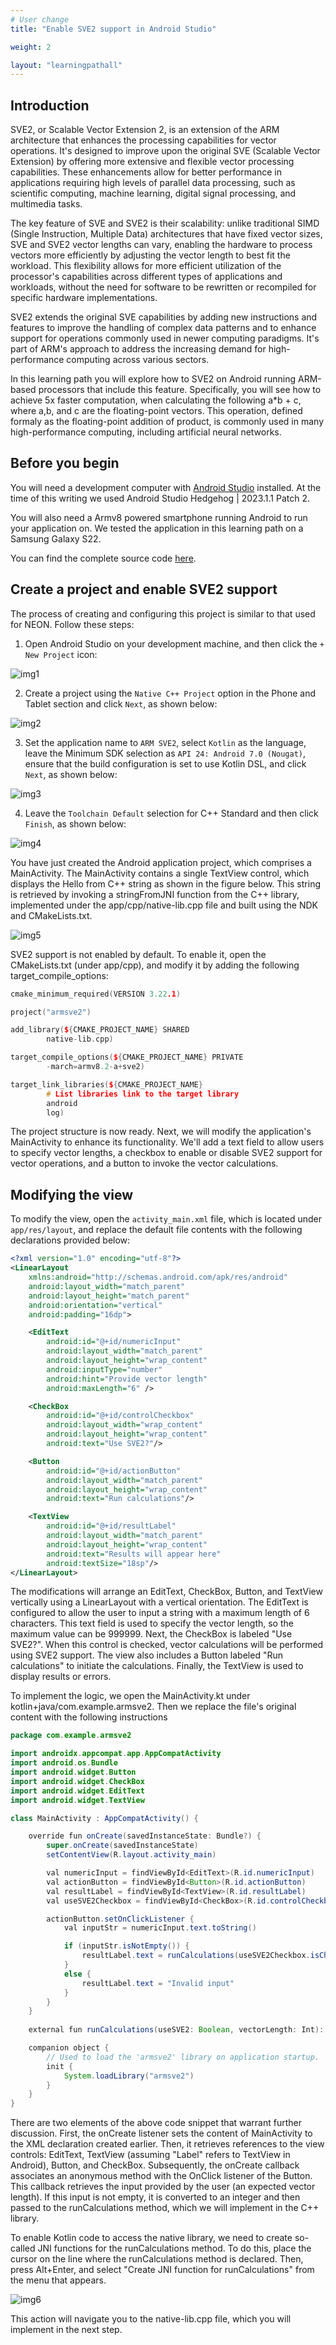 ```yaml
---
# User change
title: "Enable SVE2 support in Android Studio"

weight: 2

layout: "learningpathall"
---
```


## Introduction
SVE2, or Scalable Vector Extension 2, is an extension of the ARM architecture that enhances the processing capabilities for vector operations. It's designed to improve upon the original SVE (Scalable Vector Extension) by offering more extensive and flexible vector processing capabilities. These enhancements allow for better performance in applications requiring high levels of parallel data processing, such as scientific computing, machine learning, digital signal processing, and multimedia tasks.

The key feature of SVE and SVE2 is their scalability: unlike traditional SIMD (Single Instruction, Multiple Data) architectures that have fixed vector sizes, SVE and SVE2 vector lengths can vary, enabling the hardware to process vectors more efficiently by adjusting the vector length to best fit the workload. This flexibility allows for more efficient utilization of the processor's capabilities across different types of applications and workloads, without the need for software to be rewritten or recompiled for specific hardware implementations.

SVE2 extends the original SVE capabilities by adding new instructions and features to improve the handling of complex data patterns and to enhance support for operations commonly used in newer computing paradigms. It's part of ARM's approach to address the increasing demand for high-performance computing across various sectors.

In this learning path you will explore how to SVE2 on Android running ARM-based processors that include this feature. Specifically, you will see how to achieve 5x faster computation, when calculating the following a*b + c, where a,b, and c are the floating-point vectors. This operation, defined formaly as the floating-point addition of product, is commonly used in many high-performance computing, including artificial neural networks.

## Before you begin
You will need a development computer with [Android Studio](https://developer.android.com/studio) installed. At the time of this writing we used Android Studio Hedgehog | 2023.1.1 Patch 2. 

You will also need a Armv8 powered smartphone running Android to run your application on. We tested the application in this learning path on a Samsung Galaxy S22. 

You can find the complete source code [here](https://github.com/dawidborycki/Arm.SVE2).

## Create a project and enable SVE2 support
The process of creating and configuring this project is similar to that used for NEON. Follow these steps:

1. Open Android Studio on your development machine, and then click the `+ New Project` icon:

![img1](Figures/01.png)

2. Create a project using the `Native C++ Project` option in the Phone and Tablet section and click `Next`, as shown below:

![img2](Figures/02.png)

3. Set the application name to `ARM SVE2`, select `Kotlin` as the language, leave the Minimum SDK selection as `API 24: Android 7.0 (Nougat)`, ensure that the build configuration is set to use Kotlin DSL, and click `Next`, as shown below:

![img3](Figures/03.png)

4. Leave the `Toolchain Default` selection for C++ Standard and then click `Finish`, as shown below:

![img4](Figures/04.png)

You have just created the Android application project, which comprises a MainActivity. The MainActivity contains a single TextView control, which displays the Hello from C++ string as shown in the figure below. This string is retrieved by invoking a stringFromJNI function from the C++ library, implemented under the app/cpp/native-lib.cpp file and built using the NDK and CMakeLists.txt.

![img5](Figures/05.png)

SVE2 support is not enabled by default. To enable it, open the CMakeLists.txt (under app/cpp), and modify it by adding the following target_compile_options:

```cpp
cmake_minimum_required(VERSION 3.22.1)

project("armsve2")

add_library(${CMAKE_PROJECT_NAME} SHARED
        native-lib.cpp)

target_compile_options(${CMAKE_PROJECT_NAME} PRIVATE
        -march=armv8.2-a+sve2)

target_link_libraries(${CMAKE_PROJECT_NAME}
        # List libraries link to the target library
        android
        log)
```

The project structure is now ready. Next, we will modify the application's MainActivity to enhance its functionality. We'll add a text field to allow users to specify vector lengths, a checkbox to enable or disable SVE2 support for vector operations, and a button to invoke the vector calculations.

## Modifying the view
To modify the view, open the `activity_main.xml` file, which is located under `app/res/layout`, and replace the default file contents with the following declarations provided below:

```xml
<?xml version="1.0" encoding="utf-8"?>
<LinearLayout
    xmlns:android="http://schemas.android.com/apk/res/android"
    android:layout_width="match_parent"
    android:layout_height="match_parent"
    android:orientation="vertical"
    android:padding="16dp">

    <EditText
        android:id="@+id/numericInput"
        android:layout_width="match_parent"
        android:layout_height="wrap_content"
        android:inputType="number"
        android:hint="Provide vector length"
        android:maxLength="6" />

    <CheckBox
        android:id="@+id/controlCheckbox"
        android:layout_width="wrap_content"
        android:layout_height="wrap_content"
        android:text="Use SVE2?"/>

    <Button
        android:id="@+id/actionButton"
        android:layout_width="match_parent"
        android:layout_height="wrap_content"
        android:text="Run calculations"/>

    <TextView
        android:id="@+id/resultLabel"
        android:layout_width="match_parent"
        android:layout_height="wrap_content"
        android:text="Results will appear here"
        android:textSize="18sp"/>
</LinearLayout>
```

The modifications will arrange an EditText, CheckBox, Button, and TextView vertically using a LinearLayout with a vertical orientation. The EditText is configured to allow the user to input a string with a maximum length of 6 characters. This text field is used to specify the vector length, so the maximum value can be 999999. Next, the CheckBox is labeled "Use SVE2?". When this control is checked, vector calculations will be performed using SVE2 support. The view also includes a Button labeled "Run calculations" to initiate the calculations. Finally, the TextView is used to display results or errors.

To implement the logic, we open the MainActivity.kt under kotlin+java/com.example.armsve2. Then we replace the file's original content with the following instructions

```java
package com.example.armsve2

import androidx.appcompat.app.AppCompatActivity
import android.os.Bundle
import android.widget.Button
import android.widget.CheckBox
import android.widget.EditText
import android.widget.TextView

class MainActivity : AppCompatActivity() {

    override fun onCreate(savedInstanceState: Bundle?) {
        super.onCreate(savedInstanceState)
        setContentView(R.layout.activity_main)

        val numericInput = findViewById<EditText>(R.id.numericInput)
        val actionButton = findViewById<Button>(R.id.actionButton)
        val resultLabel = findViewById<TextView>(R.id.resultLabel)
        val useSVE2Checkbox = findViewById<CheckBox>(R.id.controlCheckbox)

        actionButton.setOnClickListener {
            val inputStr = numericInput.text.toString()

            if (inputStr.isNotEmpty()) {
                resultLabel.text = runCalculations(useSVE2Checkbox.isChecked, inputStr.toInt())
            }
            else {
                resultLabel.text = "Invalid input"
            }
        }
    }
    
    external fun runCalculations(useSVE2: Boolean, vectorLength: Int): String

    companion object {
        // Used to load the 'armsve2' library on application startup.
        init {
            System.loadLibrary("armsve2")
        }
    }
}
```

There are two elements of the above code snippet that warrant further discussion. First, the onCreate listener sets the content of MainActivity to the XML declaration created earlier. Then, it retrieves references to the view controls: EditText, TextView (assuming "Label" refers to TextView in Android), Button, and CheckBox. Subsequently, the onCreate callback associates an anonymous method with the OnClick listener of the Button. This callback retrieves the input provided by the user (an expected vector length). If this input is not empty, it is converted to an integer and then passed to the runCalculations method, which we will implement in the C++ library.

To enable Kotlin code to access the native library, we need to create so-called JNI functions for the runCalculations method. To do this, place the cursor on the line where the runCalculations method is declared. Then, press Alt+Enter, and select "Create JNI function for runCalculations" from the menu that appears.

![img6](Figures/06.png)

This action will navigate you to the native-lib.cpp file, which you will implement in the next step.

